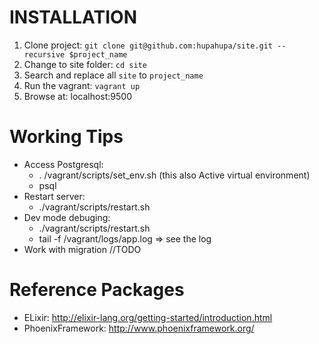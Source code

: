 INSTALLATION
====================

1.  Clone project: `git clone git@github.com:hupahupa/site.git --recursive $project_name`
2.  Change to site folder: `cd site`
3.  Search and replace all `site` to `project_name`
4.  Run the vagrant: `vagrant up`
5.  Browse at: localhost:9500

Working Tips
====================
* Access Postgresql:
	+ . /vagrant/scripts/set_env.sh (this also Active virtual environment)
	+ psql
* Restart server:
	+ ./vagrant/scripts/restart.sh
* Dev mode debuging:
	+ ./vagrant/scripts/restart.sh
	+ tail -f /vagrant/logs/app.log => see the log
* Work with migration
//TODO

Reference Packages
====================
*	ELixir: http://elixir-lang.org/getting-started/introduction.html
*	PhoenixFramework: http://www.phoenixframework.org/
